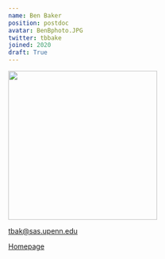 ```yaml
---
name: Ben Baker
position: postdoc
avatar: BenBphoto.JPG
twitter: tbbake
joined: 2020
draft: True
---
```


<img width="300" src="{{site.baseurl}}/images/people/{{page.avatar}}" data-action="zoom">

tbak@sas.upenn.edu

[Homepage](http://tbenbaker.com)

